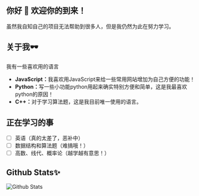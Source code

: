 ## 你好 🎉 欢迎你的到来！

虽然我自知自己的项目无法帮助到很多人，但是我仍然为此在努力学习。


## 关于我🕶</p>
<p>我有一些喜欢用的语言<p>
<ul>
  <li><b>JavaScript：</b>我喜欢用JavaScript来给一些常用网站增加为自己方便的功能！</li>
  <li><b>Python：</b>写一些小功能python用起来确实特别方便和简单，这是我最喜欢python的原因！</li>
  <li><b>C++：</b>对于学习算法题，这是我目前唯一使用的语言。</li>
</ul>

## 正在学习的事
- [ ] 英语（真的太差了，恶补中）
- [ ] 数据结构和算法题（难搞哦！）
- [ ] 高数、线代、概率论（越学越有意思！）

## Github Stats✨
![Github Stats](https://github-readme-stats.vercel.app/api?username=52beijixing&show_icons=true&theme=dark&count_private=true)

